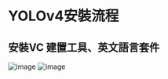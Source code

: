 # YOLOv4安裝流程
## 安裝VC 建置工具、英文語言套件
![image](https://user-images.githubusercontent.com/79627981/176881711-5b311b67-032b-452b-be95-9e47d12524d2.png)
![image](https://user-images.githubusercontent.com/79627981/176881867-6fbf4853-22f9-47f9-a632-8981a29c822e.png)
